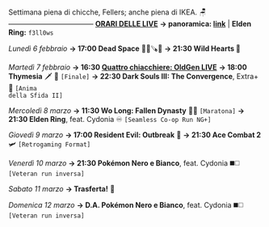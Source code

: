 Settimana piena di chicche, Fellers; anche piena di IKEA. 🪑
————————————
<b><u>ORARI DELLE LIVE</u></b>
<b>→ panoramica: <a href="https://trello.com/b/iKwdSGf3/sabaku">link</a></b> | <b>Elden Ring:</b> <code>f3ll0ws</code>

<i>Lunedì 6 febbraio</i>
<b>→ 17:00 Dead Space</b> 🧑‍🚀🪚👾
<b>→ 21:30 Wild Hearts 🐾</b>

<i>Martedì 7 febbraio</i>
<b>→ 16:30 <a href="https://www.twitch.tv/oldgenproject">Quattro chiacchiere: OldGen LIVE</a></b>
<b>→ 18:00 Thymesia</b> 🗡 🧪 <code>[Finale]</code>
<b>→ 22:30 Dark Souls III: The Convergence</b>, Extra+ 🔮 <code>[Anima della Sfida II]</code>

<i>Mercoledì 8 marzo</i>
<b>→ 11:30 Wo Long: Fallen Dynasty</b> 👲🥠 <code>[Maratona]</code>
<b>→ 21:30 Elden Ring</b>, feat. Cydonia  ♾ <code>[Seamless Co-op Run NG+]</code>

<i>Giovedì 9 marzo</i>
<b>→ 17:00 Resident Evil: Outbreak</b> 🧿
<b>→ 21:30 Ace Combat 2</b> 🛩 <code>[Retrogaming Format] </code>

<i>Venerdì 10 marzo</i>
<b>→ 21:30 Pokémon Nero e Bianco</b>, feat. Cydonia ◼️◻️ <code>[Veteran run inversa]</code>

<i>Sabato 11 marzo</i>
<b>→ Trasferta!</b> 🧳

<i>Domenica 12 marzo</i>
<b>→ D.A. Pokémon Nero e Bianco</b>, feat. Cydonia ◼️◻️ <code>[Veteran run inversa]</code>
